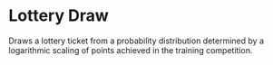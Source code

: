 # Lottery Draw
Draws a lottery ticket from a probability distribution determined by a logarithmic scaling of points achieved in the training competition.
